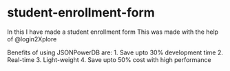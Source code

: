 # student-enrollment-form
In this I have made a student enrollment form 
This was made with the help of @login2Xplore

Benefits of using JSONPowerDB are:
    1. Save upto 30% development time
    2. Real-time
    3. Light-weight
    4. Save upto 50% cost with high performance
